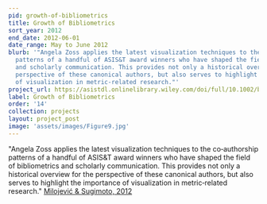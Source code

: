 ```yaml
---
pid: growth-of-bibliometrics
title: Growth of Bibliometrics
sort_year: 2012
end_date: 2012-06-01
date_range: May to June 2012
blurb: '"Angela Zoss applies the latest visualization techniques to the co‐authorship
  patterns of a handful of ASIS&T award winners who have shaped the field of bibliometrics
  and scholarly communication. This provides not only a historical overview for the
  perspective of these canonical authors, but also serves to highlight the importance
  of visualization in metric‐related research."'
project_url: https://asistdl.onlinelibrary.wiley.com/doi/full/10.1002/bult.2012.1720380608
label: Growth of Bibliometrics
order: '14'
collection: projects
layout: project_post
image: 'assets/images/Figure9.jpg'
---
```

"Angela Zoss applies the latest visualization techniques to the co‐authorship
patterns of a handful of ASIS&T award winners who have shaped the field of bibliometrics
and scholarly communication. This provides not only a historical overview for the
perspective of these canonical authors, but also serves to highlight the importance
of visualization in metric‐related research." [Milojević & Sugimoto, 2012](https://asistdl.onlinelibrary.wiley.com/doi/10.1002/bult.2012.1720380604)